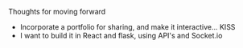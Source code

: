 Thoughts for moving forward
- Incorporate a portfolio for sharing, and make it interactive... KISS
- I want to build it in React and flask, using API's and Socket.io